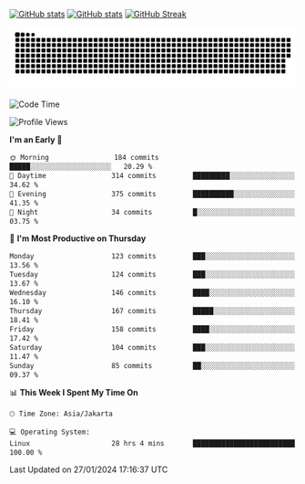 [![GitHub stats](https://github-readme-stats.vercel.app/api?username=aurelioklv&card_width=500&show_icons=true&rank_icon=github&theme=solarized-dark#gh-dark-mode-only)](https://github.com/anuraghazra/github-readme-stats#gh-dark-mode-only)
[![GitHub stats](https://github-readme-stats.vercel.app/api?username=aurelioklv&card_width=500&show_icons=true&rank_icon=github&theme=buefy#gh-light-mode-only)](https://github.com/anuraghazra/github-readme-stats#gh-light-mode-only)
[![GitHub Streak](https://streak-stats.demolab.com/?user=aurelioklv&card_width=336&theme=solarized-dark)](https://git.io/streak-stats)

<picture>
  <source media="(prefers-color-scheme: dark)" srcset="https://raw.githubusercontent.com/aurelioklv/aurelioklv/snake-output/github-contribution-grid-snake-dark.svg">
  <source media="(prefers-color-scheme: light)" srcset="https://raw.githubusercontent.com/aurelioklv/aurelioklv/snake-output/github-contribution-grid-snake.svg">
  <img alt="github contribution grid snake animation" src="https://raw.githubusercontent.com/aurelioklv/aurelioklv/snake-output/github-contribution-grid-snake.svg">
</picture>

<!--START_SECTION:waka-->
![Code Time](http://img.shields.io/badge/Code%20Time-402%20hrs%2021%20mins-blue)

![Profile Views](http://img.shields.io/badge/Profile%20Views-9-blue)

**I'm an Early 🐤** 

```text
🌞 Morning                184 commits         █████░░░░░░░░░░░░░░░░░░░░   20.29 % 
🌆 Daytime                314 commits         █████████░░░░░░░░░░░░░░░░   34.62 % 
🌃 Evening                375 commits         ██████████░░░░░░░░░░░░░░░   41.35 % 
🌙 Night                  34 commits          █░░░░░░░░░░░░░░░░░░░░░░░░   03.75 % 
```
📅 **I'm Most Productive on Thursday** 

```text
Monday                   123 commits         ███░░░░░░░░░░░░░░░░░░░░░░   13.56 % 
Tuesday                  124 commits         ███░░░░░░░░░░░░░░░░░░░░░░   13.67 % 
Wednesday                146 commits         ████░░░░░░░░░░░░░░░░░░░░░   16.10 % 
Thursday                 167 commits         █████░░░░░░░░░░░░░░░░░░░░   18.41 % 
Friday                   158 commits         ████░░░░░░░░░░░░░░░░░░░░░   17.42 % 
Saturday                 104 commits         ███░░░░░░░░░░░░░░░░░░░░░░   11.47 % 
Sunday                   85 commits          ██░░░░░░░░░░░░░░░░░░░░░░░   09.37 % 
```


📊 **This Week I Spent My Time On** 

```text
🕑︎ Time Zone: Asia/Jakarta

💻 Operating System: 
Linux                    28 hrs 4 mins       █████████████████████████   100.00 % 
```


 Last Updated on 27/01/2024 17:16:37 UTC
<!--END_SECTION:waka-->
